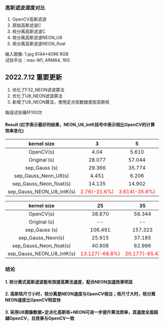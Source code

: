 ### 高斯滤波速度对比

1. OpenCV高斯滤波
2. 原始高斯滤波C
3. 核分离高斯滤波C
4. 核分离高斯滤波NEON_U8
5. 核分离高斯滤波NEON_float

输入图像: 1.jpg 6144*4096 RGB  
试验平台：mac-M1, ARM64, 16G 


## 2022.7.12 重要更新
1. 优化了F32_NEON滤波算法
2. 优化了U8_NEON滤波算法
3. 新增了U8_NEON算法，使用定点型数据类型高斯核


每组试验循环100次
#### Result (红字表示最好的结果，NEON_U8_IntK括号中表示相比OpenCV的计算效率变化)

|        kernel size        |                3                 |                 5                 |                7                 |                9                |                15                 | 
|:-------------------------:|:--------------------------------:|:---------------------------------:|:--------------------------------:|:-------------------------------:|:---------------------------------:|
|         OpenCV(s)         |               4.04               |               5.610               |              9.296               |             12.677              |               21.5                |
|       Original (s)        |              28.077              |              57.044               |             109.501              |             177.596             |              526.196              |
|       sep_Gauss (s)       |              29.366              |              35.774               |              42.257              |             48.801              |              68.888               |
|   sep_Gauss_Neon_U8(s)    |              4.451               |               6.206               |              8.057               |              9.865              |              18.108               |  
|  sep_Gauss_Neon_float(s)  |              14.135              |              14.902               |              17.774              |             19.679              |              26.983               |  
| sep_Gauss_NEON_U8_IntK(s) | <font color=#ff0000>2.76(-31.6%) | <font color=#ff0000>3.614(-35.6%) | <font color=#ff0000>4.32(-53.5%) | <font color=#ff0000>4.943(-61%) | <font color=#ff0000>7.831(-63.6%) |



|        kernel size        |                 25                 |                35                 |                 45                 |                 55                 |                 65                 | 
|:-------------------------:|:----------------------------------:|:---------------------------------:|:----------------------------------:|:----------------------------------:|:----------------------------------:|
|         OpenCV(s)         |               38.870               |              58.344               |               81.454               |              108.284               |              137.087               |
|       Original (s)        |                 --                 |                --                 |                 --                 |                 --                 |                 --                 |
|       sep_Gauss (s)       |              106.491               |              157.323              |              194.876               |              236.893               |              279.466               |
|     sep_Gauss_Neon(s)     |               25.915               |              37.185               |               47.125               |               57.581               |               60.881               |   
 |  sep_Gauss_Neon_float(s)  |               40.808               |              62.996               |               78.271               |               93.229               |              108.722               |   
| sep_Gauss_NEON_U8_IntK(s) | <font color=#ff0000>13.127(-68.8%) | <font color=#ff0000>20.177(-65.4) | <font color=#ff0000>22.036(-72.9%) | <font color=#ff0000>27.392(-74.7%) | <font color=#ff0000>29.249(-78.6%) |


### 结论  
#### 1. 核分离式高斯滤波能有效提高算法速度，配合NEON加速效果明显
#### 2. 高斯核尺寸小时，核分离是NEON速度与OpenCV相当；核尺寸大时，核分离NEON速度比OpenCV明显快
#### 3. 采用U8图像数据+定点化高斯核+NEON可进一步提升算法效率，其速度全面超越OpenCV，且效果与OpenCV一致